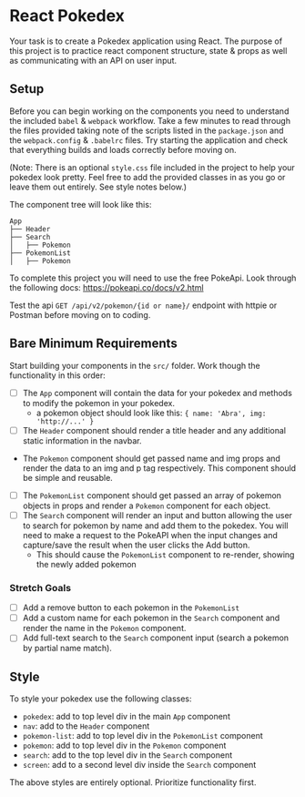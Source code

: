 # React Pokedex

Your task is to create a Pokedex application using React. The purpose of this project is to practice react component structure, state & props as well as communicating with an API on user input.

## Setup

Before you can begin working on the components you need to understand the included `babel` & `webpack` workflow. Take a few minutes to read through the files provided taking note of the scripts listed in the `package.json` and the `webpack.config` & `.babelrc` files. Try starting the application and check that everything builds and loads correctly before moving on.

(Note: There is an optional `style.css` file included in the project to help your pokedex look pretty. Feel free to add the provided classes in as you go or leave them out entirely. See style notes below.)

The component tree will look like this:

```
App
├── Header
├── Search
│   ├── Pokemon
├── PokemonList
│   ├── Pokemon
```

To complete this project you will need to use the free PokeApi. Look through the following docs: https://pokeapi.co/docs/v2.html

Test the api `GET /api/v2/pokemon/{id or name}/` endpoint with httpie or Postman before moving on to coding.

## Bare Minimum Requirements

Start building your components in the `src/` folder. Work though the functionality in this order:

- [ ] The `App` component will contain the data for your pokedex and methods to modify the pokemon in your pokedex.
  - a pokemon object should look like this: `{ name: 'Abra', img: 'http://...' }`
- [ ] The `Header` component should render a title header and any additional static information in the navbar.
- The `Pokemon` component should get passed name and img props and render the data to an img and p tag respectively. This component should be simple and reusable.
- [ ] The `PokemonList` component should get passed an array of pokemon objects in props and render a `Pokemon` component for each object.
- [ ] The `Search` component will render an input and button allowing the user to search for pokemon by name and add them to the pokedex. You will need to make a request to the PokeAPI when the input changes and capture/save the result when the user clicks the Add button.
  - This should cause the `PokemonList` component to re-render, showing the newly added pokemon

### Stretch Goals

- [ ] Add a remove button to each pokemon in the `PokemonList`
- [ ] Add a custom name for each pokemon in the `Search` component and render the name in the `Pokemon` component.
- [ ] Add full-text search to the `Search` component input (search a pokemon by partial name match).

## Style

To style your pokedex use the following classes:

- `pokedex`: add to top level div in the main `App` component
- `nav`: add to the `Header` component
- `pokemon-list`: add to top level div in the `PokemonList` component
- `pokemon`: add to top level div in the `Pokemon` component
- `search`: add to the top level div in the `Search` component
- `screen`: add to a second level div inside the `Search` component

The above styles are entirely optional. Prioritize functionality first.

